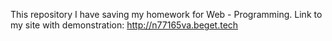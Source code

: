 This repository I have saving my homework for Web - Programming.
Link to my site with demonstration: http://n77165va.beget.tech
